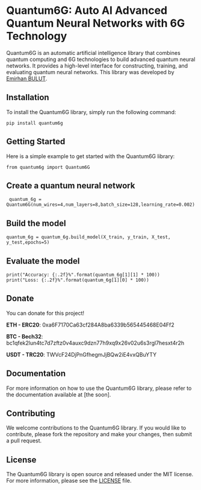
# Quantum6G: Auto AI Advanced Quantum Neural Networks with 6G Technology
Quantum6G is an automatic artificial intelligence library that combines quantum computing and 6G technologies to build advanced quantum neural networks. It provides a high-level interface for constructing, training, and evaluating quantum neural networks. This library was developed by [Emirhan BULUT](https://linkedin.com/in/aiemir).

## Installation
To install the Quantum6G library, simply run the following command: 

```
pip install quantum6g
```

## Getting Started
Here is a simple example to get started with the Quantum6G library:

``` 
from quantum6g import Quantum6G
```

## Create a quantum neural network

``` quantum_6g = Quantum6G(num_wires=4,num_layers=8,batch_size=128,learning_rate=0.002)```

## Build the model
``` 
quantum_6g = quantum_6g.build_model(X_train, y_train, X_test, y_test,epochs=5)
```

## Evaluate the model
``` 
print("Accuracy: {:.2f}%".format(quantum_6g[1][1] * 100))
print("Loss: {:.2f}%".format(quantum_6g[1][0] * 100))
```
## Donate
You can donate for this project!

**ETH - ERC20**: 0xa6F7170Ca63cf284A8ba6339b565445468E04Ff2

**BTC - Bech32**: bc1qfek2lun4tc7d7zftz0v4auxc9dzn77h9xq9x26v02u6s3rgl7hesxt4r2h

**USDT - TRC20**: TWVcF24DjPnGfhegmJjBQw2iE4vxQBuYTY

## Documentation
For more information on how to use the Quantum6G library, please refer to the documentation available at [the soon].

## Contributing
We welcome contributions to the Quantum6G library. If you would like to contribute, please fork the repository and make your changes, then submit a pull request.

## License
The Quantum6G library is open source and released under the MIT license. For more information, please see the [LICENSE](https://choosealicense.com/licenses/mit/) file.

